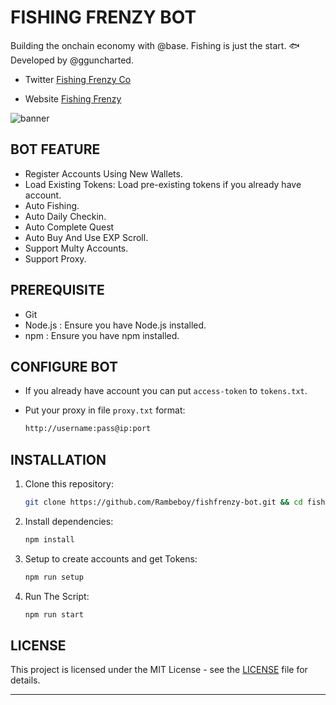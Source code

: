 # FISHING FRENZY BOT

Building the onchain economy with @base. Fishing is just the start. 🐟 Developed by @gguncharted.

- Twitter [Fishing Frenzy Co](https://x.com/fishingfrenzyco)

- Website [Fishing Frenzy](https://fishingfrenzy.co)

![banner](image.png)

## BOT FEATURE

- Register Accounts Using New Wallets.
- Load Existing Tokens: Load pre-existing tokens if you already have account.
- Auto Fishing.
- Auto Daily Checkin.
- Auto Complete Quest
- Auto Buy And Use EXP Scroll.
- Support Multy Accounts.
- Support Proxy.

## PREREQUISITE

- Git
- Node.js : Ensure you have Node.js installed.
- npm : Ensure you have npm installed.

## CONFIGURE BOT

- If you already have account you can put `access-token` to `tokens.txt`.

- Put your proxy in file `proxy.txt` format:
  
  ```bash
  http://username:pass@ip:port
  ```

## INSTALLATION

1. Clone this repository:
   ```bash
   git clone https://github.com/Rambeboy/fishfrenzy-bot.git && cd fishfrenzy-bot
   ```
2. Install dependencies:
   ```bash
   npm install
   ```
3. Setup to create accounts and get Tokens:
   ```bash
   npm run setup
   ```
4. Run The Script:
   ```bash
   npm run start
   ```

## LICENSE

This project is licensed under the MIT License - see the [LICENSE](LICENSE) file for details.

---